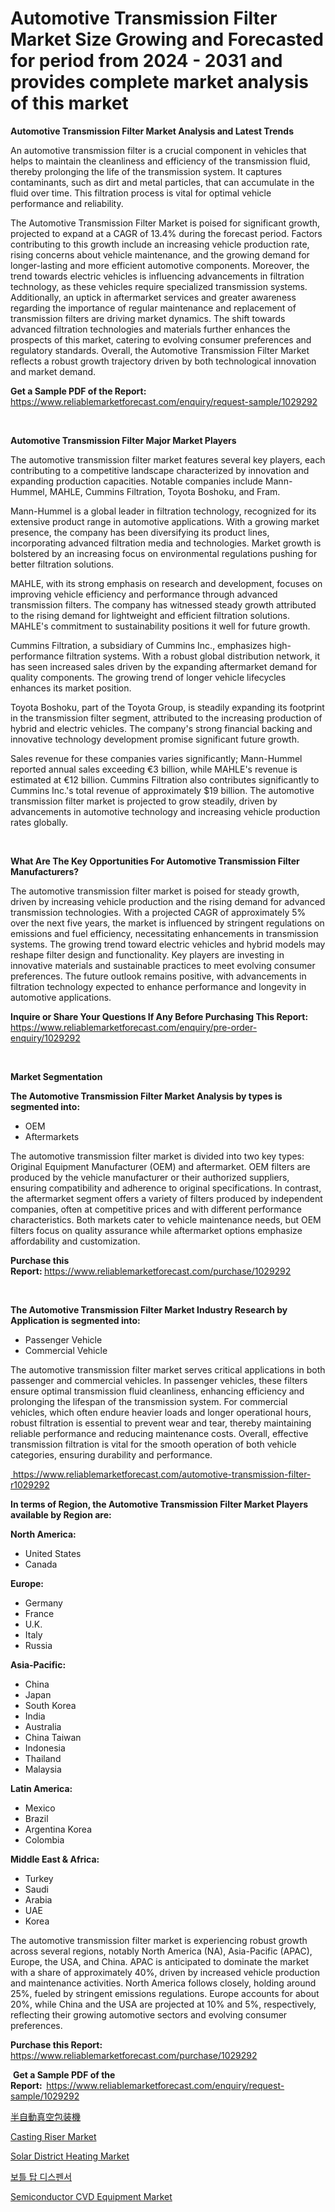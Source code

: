 <p><h1>Automotive Transmission Filter Market Size Growing and Forecasted for period from 2024 - 2031 and provides complete market analysis of this market</h1></p><p><strong>Automotive Transmission Filter Market Analysis and Latest Trends</strong></p>
<p><p>An automotive transmission filter is a crucial component in vehicles that helps to maintain the cleanliness and efficiency of the transmission fluid, thereby prolonging the life of the transmission system. It captures contaminants, such as dirt and metal particles, that can accumulate in the fluid over time. This filtration process is vital for optimal vehicle performance and reliability.</p><p>The Automotive Transmission Filter Market is poised for significant growth, projected to expand at a CAGR of 13.4% during the forecast period. Factors contributing to this growth include an increasing vehicle production rate, rising concerns about vehicle maintenance, and the growing demand for longer-lasting and more efficient automotive components. Moreover, the trend towards electric vehicles is influencing advancements in filtration technology, as these vehicles require specialized transmission systems. Additionally, an uptick in aftermarket services and greater awareness regarding the importance of regular maintenance and replacement of transmission filters are driving market dynamics. The shift towards advanced filtration technologies and materials further enhances the prospects of this market, catering to evolving consumer preferences and regulatory standards. Overall, the Automotive Transmission Filter Market reflects a robust growth trajectory driven by both technological innovation and market demand.</p></p>
<p><strong>Get a Sample PDF of the Report:&nbsp;</strong> <a href="https://www.reliablemarketforecast.com/enquiry/request-sample/1029292">https://www.reliablemarketforecast.com/enquiry/request-sample/1029292</a></p>
<p>&nbsp;</p>
<p><strong>Automotive Transmission Filter Major Market Players</strong></p>
<p><p>The automotive transmission filter market features several key players, each contributing to a competitive landscape characterized by innovation and expanding production capacities. Notable companies include Mann-Hummel, MAHLE, Cummins Filtration, Toyota Boshoku, and Fram.</p><p>Mann-Hummel is a global leader in filtration technology, recognized for its extensive product range in automotive applications. With a growing market presence, the company has been diversifying its product lines, incorporating advanced filtration media and technologies. Market growth is bolstered by an increasing focus on environmental regulations pushing for better filtration solutions.</p><p>MAHLE, with its strong emphasis on research and development, focuses on improving vehicle efficiency and performance through advanced transmission filters. The company has witnessed steady growth attributed to the rising demand for lightweight and efficient filtration solutions. MAHLE's commitment to sustainability positions it well for future growth.</p><p>Cummins Filtration, a subsidiary of Cummins Inc., emphasizes high-performance filtration systems. With a robust global distribution network, it has seen increased sales driven by the expanding aftermarket demand for quality components. The growing trend of longer vehicle lifecycles enhances its market position.</p><p>Toyota Boshoku, part of the Toyota Group, is steadily expanding its footprint in the transmission filter segment, attributed to the increasing production of hybrid and electric vehicles. The company's strong financial backing and innovative technology development promise significant future growth.</p><p>Sales revenue for these companies varies significantly; Mann-Hummel reported annual sales exceeding €3 billion, while MAHLE's revenue is estimated at €12 billion. Cummins Filtration also contributes significantly to Cummins Inc.'s total revenue of approximately $19 billion. The automotive transmission filter market is projected to grow steadily, driven by advancements in automotive technology and increasing vehicle production rates globally.</p></p>
<p>&nbsp;</p>
<p><strong>What Are The Key Opportunities For Automotive Transmission Filter Manufacturers?</strong></p>
<p><p>The automotive transmission filter market is poised for steady growth, driven by increasing vehicle production and the rising demand for advanced transmission technologies. With a projected CAGR of approximately 5% over the next five years, the market is influenced by stringent regulations on emissions and fuel efficiency, necessitating enhancements in transmission systems. The growing trend toward electric vehicles and hybrid models may reshape filter design and functionality. Key players are investing in innovative materials and sustainable practices to meet evolving consumer preferences. The future outlook remains positive, with advancements in filtration technology expected to enhance performance and longevity in automotive applications.</p></p>
<p><strong>Inquire or Share Your Questions If Any Before Purchasing This Report:</strong> <a href="https://www.reliablemarketforecast.com/enquiry/pre-order-enquiry/1029292">https://www.reliablemarketforecast.com/enquiry/pre-order-enquiry/1029292</a></p>
<p>&nbsp;</p>
<p><strong>Market Segmentation</strong></p>
<p><strong>The Automotive Transmission Filter Market Analysis by types is segmented into:</strong></p>
<p><ul><li>OEM</li><li>Aftermarkets</li></ul></p>
<p><p>The automotive transmission filter market is divided into two key types: Original Equipment Manufacturer (OEM) and aftermarket. OEM filters are produced by the vehicle manufacturer or their authorized suppliers, ensuring compatibility and adherence to original specifications. In contrast, the aftermarket segment offers a variety of filters produced by independent companies, often at competitive prices and with different performance characteristics. Both markets cater to vehicle maintenance needs, but OEM filters focus on quality assurance while aftermarket options emphasize affordability and customization.</p></p>
<p><strong>Purchase this Report:&nbsp;</strong><a href="https://www.reliablemarketforecast.com/purchase/1029292">https://www.reliablemarketforecast.com/purchase/1029292</a></p>
<p>&nbsp;</p>
<p><strong>The Automotive Transmission Filter Market Industry Research by Application is segmented into:</strong></p>
<p><ul><li>Passenger Vehicle</li><li>Commercial Vehicle</li></ul></p>
<p><p>The automotive transmission filter market serves critical applications in both passenger and commercial vehicles. In passenger vehicles, these filters ensure optimal transmission fluid cleanliness, enhancing efficiency and prolonging the lifespan of the transmission system. For commercial vehicles, which often endure heavier loads and longer operational hours, robust filtration is essential to prevent wear and tear, thereby maintaining reliable performance and reducing maintenance costs. Overall, effective transmission filtration is vital for the smooth operation of both vehicle categories, ensuring durability and performance.</p></p>
<p><a href="https://www.reliablemarketforecast.com/automotive-transmission-filter-r1029292">&nbsp;https://www.reliablemarketforecast.com/automotive-transmission-filter-r1029292</a></p>
<p><strong>In terms of Region, the Automotive Transmission Filter Market Players available by Region are:</strong></p>
<p>
    <p> <strong> North America: </strong>
        <ul>
            <li>United States</li>
            <li>Canada</li>
        </ul>
        </p> 
    <p> <strong> Europe: </strong>
        <ul>
            <li>Germany</li>
            <li>France</li>
            <li>U.K.</li>
            <li>Italy</li>
            <li>Russia</li>
        </ul>
        </p> 
    <p> <strong> Asia-Pacific: </strong>
        <ul>
            <li>China</li>
            <li>Japan</li>
            <li>South Korea</li>
            <li>India</li>
            <li>Australia</li>
            <li>China Taiwan</li>
            <li>Indonesia</li>
            <li>Thailand</li>
            <li>Malaysia</li>
        </ul>
        </p> 
    <p> <strong> Latin America: </strong>
        <ul>
            <li>Mexico</li>
            <li>Brazil</li>
            <li>Argentina Korea</li>
            <li>Colombia</li>
        </ul>
        </p> 
    <p> <strong> Middle East & Africa: </strong>
        <ul>
            <li>Turkey</li>
            <li>Saudi</li>
            <li>Arabia</li>
            <li>UAE</li>
            <li>Korea</li>
        </ul>
    </p>
    </p>
<p><p>The automotive transmission filter market is experiencing robust growth across several regions, notably North America (NA), Asia-Pacific (APAC), Europe, the USA, and China. APAC is anticipated to dominate the market with a share of approximately 40%, driven by increased vehicle production and maintenance activities. North America follows closely, holding around 25%, fueled by stringent emissions regulations. Europe accounts for about 20%, while China and the USA are projected at 10% and 5%, respectively, reflecting their growing automotive sectors and evolving consumer preferences.</p></p>
<p><strong>Purchase this Report: </strong><a href="https://www.reliablemarketforecast.com/purchase/1029292">https://www.reliablemarketforecast.com/purchase/1029292</a></p>
<p>&nbsp;<strong>Get a Sample PDF of the Report:&nbsp;&nbsp;</strong><a href="https://www.reliablemarketforecast.com/enquiry/request-sample/1029292">https://www.reliablemarketforecast.com/enquiry/request-sample/1029292</a></p>
<p><strong></strong></p>
<p><p><a href="https://medium.com/@manuelmann1976/semi-automatic-vacuum-packaging-machine-36f267c60208">半自動真空包装機</a></p><p><a href="https://www.linkedin.com/pulse/casting-riser-market-research-report-exploring-size-revenue-3fxrf?trackingId=WjqJ%2B90%2FSj%2BbroVUbrcidg%3D%3D">Casting Riser Market</a></p><p><a href="https://www.linkedin.com/pulse/navigating-global-solar-district-heating-market-from-trends-strategy-5g6te?trackingId=6%2BJez8XVRGG%2FR615dqcYdg%3D%3D">Solar District Heating Market</a></p><p><a href="https://medium.com/@darrylnorton87/bottle-top-dispensers-market-%EC%9D%98-%EA%B8%80%EB%A1%9C%EB%B2%8C-%EC%8B%9C%EC%9E%A5-%EA%B0%9C%EC%9A%94%EB%8A%94-%EC%A0%84-%EC%84%B8%EA%B3%84-%EB%B0%8F-%EC%A3%BC%EC%9A%94-%EC%8B%9C%EC%9E%A5%EC%9D%98-%EC%82%B0%EC%97%85%EC%97%90-%EC%98%81%ED%96%A5%EC%9D%84-%EB%AF%B8%EC%B9%98%EB%8A%94-%EC%A3%BC%EC%9A%94-%ED%8A%B8%EB%A0%8C%EB%93%9C%EC%97%90-%EB%8C%80%ED%95%9C-%EB%8F%85%ED%8A%B9%ED%95%9C-%EA%B4%80%EC%A0%90%EC%9D%84-%EC%A0%9C%EA%B3%B5%ED%95%A9%EB%8B%88%EB%8B%A4-1a17418a28ba">보틀 탑 디스펜서</a></p><p><a href="https://medium.com/@kaceyrath00/the-semiconductor-cvd-equipment-market-insights-report-offers-an-in-depth-and-thorough-analysis-997221614c82">Semiconductor CVD Equipment Market</a></p></p>